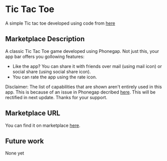 # Tic Tac Toe

A simple Tic tac toe developed using code from [here](http://thingsilearned.com/2009/06/02/tictactoe-in-jquery/)

## Marketplace Description

A classic Tic Tac Toe game developed using Phonegap.
Not just this, your app bar offers you gollowing features:
* Like the app? You can share it with friends over mail (using mail icon) or social share (using social share icon).
* You can rate the app using the rate icon.

Disclaimer: The list of capabilities that are shown aren't entirely used in this app. 
This is because of an issue in Phonegap decribed [here](https://issues.apache.org/jira/browse/CB-109). This will be rectified in next update.
Thanks for your support.


## Marketplace URL

You can find it on marketplace [here](http://www.windowsphone.com/s?appid=60c6f12e-0380-4fa3-b34b-9c5300f0e5b6).

## Future work

None yet